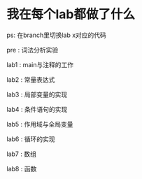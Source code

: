 # 我在每个lab都做了什么
ps: 在branch里切换lab x对应的代码

pre  : 词法分析实验

lab1 : main与注释的工作

lab2 : 常量表达式

lab3 : 局部变量的实现

lab4 : 条件语句的实现

lab5 : 作用域与全局变量

lab6 : 循环的实现

lab7 : 数组

lab8 : 函数
